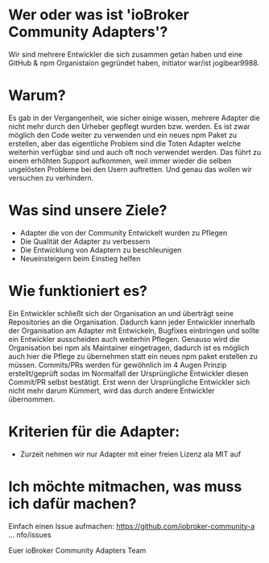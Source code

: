 # Wer oder was ist 'ioBroker Community Adapters'?
Wir sind mehrere Entwickler die sich zusammen getan haben und eine GitHub & npm Organistaion gegründet haben, initiator war/ist jogibear9988. 

# Warum?
Es gab in der Vergangenheit, wie sicher einige wissen, mehrere Adapter die nicht mehr durch den Urheber gepflegt wurden bzw. werden. Es ist zwar möglich den Code weiter zu verwenden und ein neues npm Paket zu erstellen, aber das eigentliche Problem sind die Toten Adapter welche weiterhin verfügbar sind und auch oft noch verwendet werden. Das führt zu einem erhöhten Support aufkommen, weil immer wieder die selben ungelösten Probleme bei den Usern auftretten.
Und genau das wollen wir versuchen zu verhindern.

# Was sind unsere Ziele?
- Adapter die von der Community Entwickelt wurden zu Pflegen
- Die Qualität der Adapter zu verbessern
- Die Entwicklung von Adaptern zu beschleunigen
- Neueinsteigern beim Einstieg helfen

# Wie funktioniert es?
Ein Entwickler schließt sich der Organisation an und überträgt seine Repositories an die Organisation. Dadurch kann jeder Entwickler innerhalb der Organisation am Adapter mit Entwickeln, Bugfixes einbringen und sollte ein Entwickler ausscheiden auch weiterhin Pflegen. 
Genauso wird die Organisation bei npm als Maintainer eingetragen, dadurch ist es möglich auch hier die Pflege zu übernehmen statt ein neues npm paket erstellen zu müssen.
Commits/PRs werden für gewöhnlich im 4 Augen Prinzip erstellt/geprüft sodas im Normalfall der Ursprüngliche Entwickler diesen Commit/PR selbst bestätigt. Erst wenn der Ursprüngliche Entwickler sich nicht mehr darum Kümmert, wird das durch andere Entwickler übernommen.

# Kriterien für die Adapter:
- Zurzeit nehmen wir nur Adapter mit einer freien Lizenz ala MIT auf


# Ich möchte mitmachen, was muss ich dafür machen?
Einfach einen Issue aufmachen: https://github.com/iobroker-community-a ... nfo/issues

Euer ioBroker Community Adapters Team
